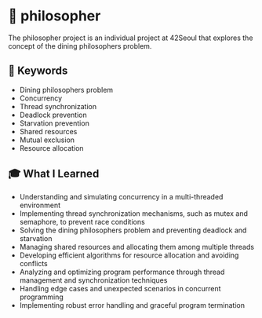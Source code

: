 # :busts_in_silhouette: philosopher

The philosopher project is an individual project at 42Seoul that explores the concept of the dining philosophers problem.

## :bookmark: Keywords

- Dining philosophers problem
- Concurrency
- Thread synchronization
- Deadlock prevention
- Starvation prevention
- Shared resources
- Mutual exclusion
- Resource allocation

## :mortar_board: What I Learned


- Understanding and simulating concurrency in a multi-threaded environment
- Implementing thread synchronization mechanisms, such as mutex and semaphore, to prevent race conditions
- Solving the dining philosophers problem and preventing deadlock and starvation
- Managing shared resources and allocating them among multiple threads
- Developing efficient algorithms for resource allocation and avoiding conflicts
- Analyzing and optimizing program performance through thread management and synchronization techniques
- Handling edge cases and unexpected scenarios in concurrent programming
- Implementing robust error handling and graceful program termination
